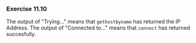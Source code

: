 ### Exercise 11.10

The output of "Trying..." means that `gethostbyname` has returned the IP Address. The output of "Connected to..." means that `connect` has returned succesfully.

